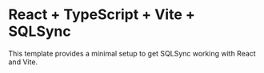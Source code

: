 # React + TypeScript + Vite + SQLSync

This template provides a minimal setup to get SQLSync working with React and Vite.
